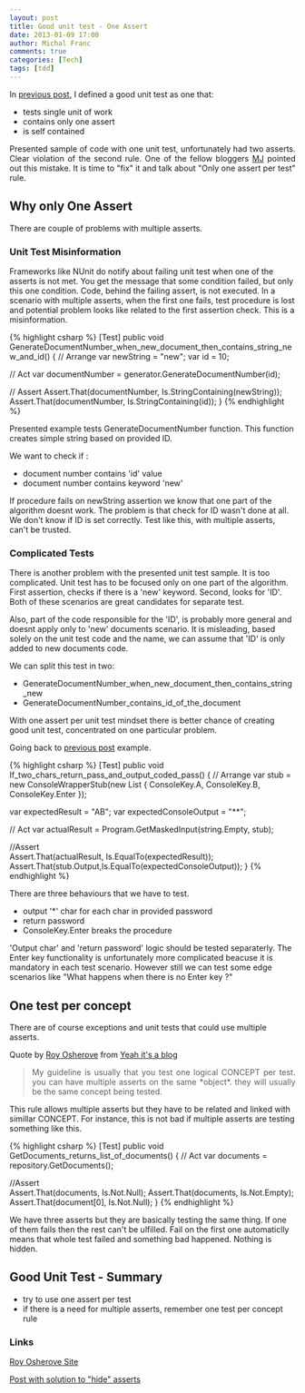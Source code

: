 ```yaml
---
layout: post
title: Good unit test - One Assert
date: 2013-01-09 17:00
author: Michal Franc
comments: true
categories: [Tech]
tags: [tdd]
---
```

In <a href="http://www.mfranc.com/unit-testing/unit-test-code-with-static-method-console-write/">previous post</a>, I defined a good unit test as one that:
<ul>
	<li>tests single unit of work</li>
	<li>contains only one assert</li>
	<li>is self contained</li>
</ul>
<p align="justify">Presented sample of code with one unit test, unfortunately had two asserts. Clear violation of the second rule. One of the fellow bloggers <a href="http://macjedrzejewski.wordpress.com/">MJ</a> pointed out this mistake. It is time to "fix" it and talk about "Only one assert per test" rule.</p>

<h2>Why only One Assert</h2>
There are couple of problems with multiple asserts.
<h3>Unit Test Misinformation</h3>
Frameworks like NUnit do notify about failing unit test when one of the asserts is not met. You get the message that some condition failed, but only this one condition. Code, behind the failing assert, is not executed. In a scenario with multiple asserts, when the first one fails, test procedure is lost and potential problem looks like related to the first assertion check. This is a misinformation.

{% highlight csharp %}
[Test]
public void GenerateDocumentNumber_when_new_document_then_contains_string_new_and_id()
{
  // Arrange
  var newString = "new";
  var id = 10;

  // Act
  var documentNumber = generator.GenerateDocumentNumber(id);

  // Assert
  Assert.That(documentNumber, Is.StringContaining(newString));
  Assert.That(documentNumber, Is.StringContaining(id));
}
{% endhighlight %}

Presented example tests GenerateDocumentNumber function. This function creates simple string based on provided ID.

We want to check if :
<ul>
	<li>document number contains 'id' value</li>
	<li>document number contains keyword 'new'</li>
</ul>
If procedure fails on newString assertion we know that one part of the algorithm doesnt work. The problem is that check for ID wasn't done at all. We don't know if ID is set correctly. Test like this, with multiple asserts, can't be trusted.
<h3>Complicated Tests</h3>
There is another problem with the presented unit test sample. It is too complicated. Unit test has to be focused only on one part of the algorithm. First assertion, checks if there is a 'new' keyword. Second, looks for 'ID'. Both of these scenarios are great candidates for separate test.

Also, part of the code responsible for the 'ID', is probably more general and doesnt apply only to 'new' documents scenario. It is misleading, based solely on the unit test code and the name, we can assume that 'ID' is only added to new documents code.

We can split this test in two:
<ul>
	<li>GenerateDocumentNumber_when_new_document_then_contains_string_new</li>
	<li>GenerateDocumentNumber_contains_id_of_the_document</li>
</ul>
With one assert per unit test mindset there is better chance of creating good unit test, concentrated on one particular problem.

Going back to <a href="http://www.mfranc.com/unit-testing/unit-test-code-with-static-method-console-write/">previous post</a> example.

{% highlight csharp %}
[Test]
public void If_two_chars_return_pass_and_output_coded_pass()
{
   // Arrange
   var stub = new ConsoleWrapperStub(new List
   { ConsoleKey.A, ConsoleKey.B, ConsoleKey.Enter });

   var expectedResult = "AB";
   var expectedConsoleOutput = "**";

   // Act
   var actualResult = Program.GetMaskedInput(string.Empty, stub);

   //Assert     
   Assert.That(actualResult, Is.EqualTo(expectedResult));
   Assert.That(stub.Output,Is.EqualTo(expectedConsoleOutput));
}
{% endhighlight %}

There are three behaviours that we have to test.
<ul>
	<li>output '*' char for each char in provided password</li>
	<li>return password</li>
	<li>ConsoleKey.Enter breaks the procedure</li>
</ul>
'Output char' and 'return password' logic should be tested separaterly. The Enter key functionality is unfortunately more complicated beacuse it is mandatory in each test scenario. However still we can test some edge scenarios like "What happens when there is no Enter key ?"
<h2>One test per concept</h2>
There are of course exceptions and unit tests that could use multiple asserts.

Quote by <a href="http://osherove.com/">Roy Osherove</a> from <a href="http://www.owenpellegrin.com/blog/testing/how-do-you-solve-multiple-asserts/">Yeah it's a blog</a>
<blockquote>
<p align="justify">My guideline is usually that you test one logical CONCEPT per test. you can have multiple asserts on the same *object*. they will usually be the same concept being tested.</p>
</blockquote>
This rule allows multiple asserts but they have to be related and linked with simillar CONCEPT. For instance, this is not bad if multiple asserts are testing something like this.

{% highlight csharp %}
[Test]
public void GetDocuments_returns_list_of_documents()
{
   // Act
   var documents = repository.GetDocuments();

   //Assert     
   Assert.That(documents, Is.Not.Null);
   Assert.That(documents, Is.Not.Empty);
   Assert.That(document[0], Is.Not.Null);
}
{% endhighlight %}

We have three asserts but they are basically testing the same thing. If one of them fails then the rest can't be ulfilled. Fail on the first one automaticlly means that whole test failed and something bad happened. Nothing is hidden.
<h2>Good Unit Test - Summary</h2>
<ul>
	<li>try to use one assert per test</li>
	<li>if there is a need for multiple asserts, remember one test per concept rule</li>
</ul>
<h3>Links</h3>
<a href="http://osherove.com/">Roy Osherove Site</a>

<a href="http://www.owenpellegrin.com/blog/testing/how-do-you-solve-multiple-asserts/">Post with solution to "hide" asserts</a>
